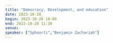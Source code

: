 ```yaml
---
title: "Democracy, Development, and education"
date: 2023-10-28
begin: 2023-10-28 10:00
end: 2023-10-28 11:30
venue:
speaker: ["Sphoorti","Benjamin Zachariah"]
---
```



